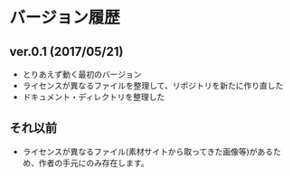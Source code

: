 # バージョン履歴

## ver.0.1 (2017/05/21)
* とりあえず動く最初のバージョン
* ライセンスが異なるファイルを整理して、リポジトリを新たに作り直した
* ドキュメント・ディレクトリを整理した


## それ以前
* ライセンスが異なるファイル(素材サイトから取ってきた画像等)があるため、作者の手元にのみ存在します。

